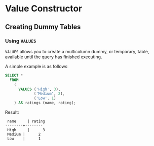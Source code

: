 # Value Constructor

## Creating Dummy Tables

### Using `VALUES`

`VALUES` allows you to create a multicolumn dummy, or temporary, table, available until the query has finished executing.

A simple example is as follows:

~~~sql
SELECT * 
  FROM
    (
      VALUES ('High', 3),
             ('Medium', 2),
             ('Low', 1)
    ) AS ratings (name, rating);
~~~

Result:

~~~
 name	  | rating
--------+--------
 High	  |      3
 Medium |      2
 Low    |      1
~~~

